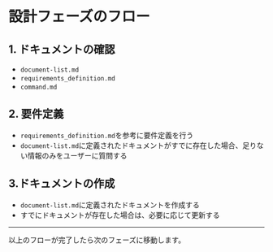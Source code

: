 # 設計フェーズのフロー

## 1. ドキュメントの確認
- `document-list.md`
- `requirements_definition.md`
- `command.md`

## 2. 要件定義
- `requirements_definition.md`を参考に要件定義を行う
- `document-list.md`に定義されたドキュメントがすでに存在した場合、足りない情報のみをユーザーに質問する

## 3.ドキュメントの作成
- `document-list.md`に定義されたドキュメントを作成する
- すでにドキュメントが存在した場合は、必要に応じて更新する

---

以上のフローが完了したら次のフェーズに移動します。